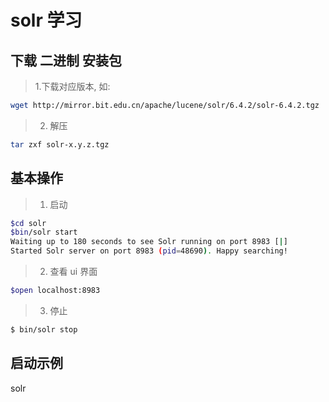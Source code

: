 # solr 学习

## 下载 二进制 安装包


> 1.下载对应版本, 如:

```bash
wget http://mirror.bit.edu.cn/apache/lucene/solr/6.4.2/solr-6.4.2.tgz
```

> 2. 解压

```bash
tar zxf solr-x.y.z.tgz
```

## 基本操作
> 1. 启动

```bash
$cd solr
$bin/solr start
Waiting up to 180 seconds to see Solr running on port 8983 [|]
Started Solr server on port 8983 (pid=48690). Happy searching!
```

> 2. 查看 ui 界面

```bash
$open localhost:8983
```

> 3. 停止

```bash
$ bin/solr stop
```

## 启动示例
solr